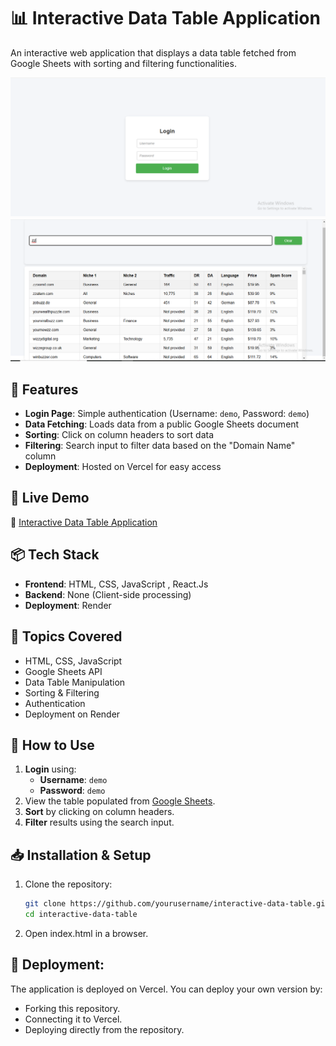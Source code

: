 # 📊 Interactive Data Table Application

An interactive web application that displays a data table fetched from Google Sheets with sorting and filtering functionalities.

<img src="./interactive-data-table/public/loginpage.png" alt="loginpage" >
<img src="./interactive-data-table/public/searchbar.png" alt="loginpage" >

## 🚀 Features
- **Login Page**: Simple authentication (Username: `demo`, Password: `demo`)
- **Data Fetching**: Loads data from a public Google Sheets document
- **Sorting**: Click on column headers to sort data
- **Filtering**: Search input to filter data based on the "Domain Name" column
- **Deployment**: Hosted on Vercel for easy access

## 📜 Live Demo
🔗 [Interactive Data Table Application](https://interactive-data-table-application-x91y.onrender.com)

## 📦 Tech Stack
- **Frontend**: HTML, CSS, JavaScript , React.Js 
- **Backend**: None (Client-side processing)
- **Deployment**: Render

## 🔖 Topics Covered
- HTML, CSS, JavaScript
- Google Sheets API
- Data Table Manipulation
- Sorting & Filtering
- Authentication
- Deployment on Render

## 🔑 How to Use
1. **Login** using:
   - **Username**: `demo`
   - **Password**: `demo`
2. View the table populated from [Google Sheets](https://docs.google.com/spreadsheets/d/1vwc803C8MwWBMc7ntCre3zJ5xZtG881HKkxlIrwwxNs/edit?gid=0#gid=0).
3. **Sort** by clicking on column headers.
4. **Filter** results using the search input.

## 📥 Installation & Setup
1. Clone the repository:
   ```bash
   git clone https://github.com/yourusername/interactive-data-table.git
   cd interactive-data-table

2. Open index.html in a browser.

## 🚀 Deployment:

The application is deployed on Vercel. You can deploy your own version by:

- Forking this repository.
- Connecting it to Vercel.
- Deploying directly from the repository.
